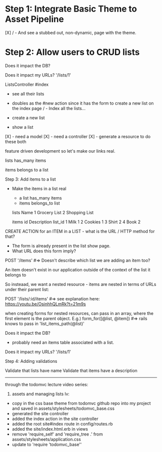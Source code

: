 # Step 1: Integrate Basic Theme to Asset Pipeline

[X] / - And see a stubbed out, non-dynamic, page with the theme.

# Step 2: Allow users to CRUD lists

Does it impact the DB?

Does it impact my URLs? '/lists/1'

ListsController
  #index
  - see all their lists
  - doubles as the #new action since it has the form to create a new list on the index page
  / - Index all the lists...

- create a new list

- show a list

[X] - need a model
[X] - need a controller
[X] - generate a resource to do these both

feature driven development so let's make our links real.



lists
  has_many items

items
  belongs to a list


Step 3: Add items to a list

- Make the items in a list real
  - a list has_many items
  - items belongs_to list

  lists       Name
    1      Grocery List
    2      Shopping List

  items
  id       Description      list_id
   1           Milk             1
   2          Cookies           1
   3           Shirt            2
   4           Book             2





CREATE ACTION for an ITEM in a LIST - what is the URL / HTTP method for that?

  - The form is already present in the list show page.
  - What URL does this form imply?

  POST '/items' #=> Doesn't describe which list we are adding an item too?

  An item doesn't exist in our application outside of the context of the list it belongs to

  So insteaad, we want a nested resource - items are nested in terms of URLs under their parent list:

  POST '/lists/:id/items' #=> see explanation here: https://youtu.be/OsinhhQLmRk?t=21m9s 

  when creating forms for nested resources, can pass in an array, where the first element is the parent object.
  E.g.) form_for([@list, @item]) #=> rails knows to pass in 'list_items_path(@list)'

Does it impact the DB?
  - probably need an items table associated with a list.

Does it impact my URLs? '/lists/1'


Step 4: Adding validations 

Validate that lists have name
Validate that items have a description


*********************************************************

  through the todomvc lecture video series:

  1) assets and managing lists lv:

   - copy in the css base theme from todomvc github repo into my project and saved in assets/stylesheets/todomvc_base.css
   - generated the site controller
   - added the index action in the site controller
   - added the root site#index route in config/routes.rb
   - added the site/index.html.erb in views
   - remove 'require_self' and 'require_tree .' from assets/stylesheets/application.css
   - update to 'require 'todomvc_base''
